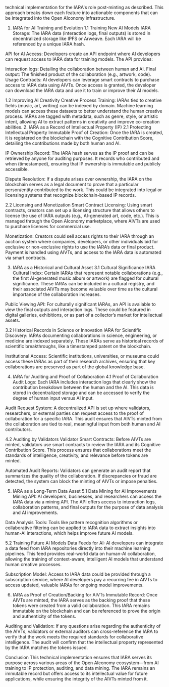 technical implementation for the IARA's role post-minting as described. This approach breaks down each feature into actionable components that can be integrated into the Open AIconomy infrastructure.

1. IARA for AI Training and Evolution
1.1 Training New AI Models
IARA Storage: The IARA data (interaction logs, final outputs) is stored in decentralized storage like IPFS or Arweave. Each IARA will be referenced by a unique IARA hash.

API for AI Access: Developers create an API endpoint where AI developers can request access to IARA data for training models. The API provides:

Interaction logs: Detailing the collaboration between human and AI.
Final output: The finished product of the collaboration (e.g., artwork, code).
Usage Contracts: AI developers can leverage smart contracts to purchase access to IARA data using AIVTs. Once access is granted, the developer can download the IARA data and use it to train or improve their AI models.

1.2 Improving AI Creativity
Creative Process Training: IARAs tied to creative fields (music, art, writing) can be indexed by domain. Machine learning models can access these datasets to better understand the human creative process. IARAs are tagged with metadata, such as genre, style, or artistic intent, allowing AI to extract patterns in creativity and improve co-creation abilities.
2. IARA as a Record of Intellectual Property (IP)
2.1 Protecting Intellectual Property
Immutable Proof of Creation: Once the IARA is created, it is registered on the blockchain with the Cognitive Contribution Score, detailing the contributions made by both human and AI.

IP Ownership Record: The IARA hash serves as the IP proof and can be retrieved by anyone for auditing purposes. It records who contributed and when (timestamped), ensuring that IP ownership is immutable and publicly accessible.

Dispute Resolution: If a dispute arises over ownership, the IARA on the blockchain serves as a legal document to prove that a particular person/entity contributed to the work. This could be integrated into legal or licensing systems that recognize blockchain-based IP records.

2.2 Licensing and Monetization
Smart Contract Licensing: Using smart contracts, creators can set up a licensing structure that allows others to license the use of IARA outputs (e.g., AI-generated art, code, etc.). This is managed through the Open AIconomy marketplace, where AIVTs are used to purchase licenses for commercial use.

Monetization: Creators could sell access rights to their IARA through an auction system where companies, developers, or other individuals bid for exclusive or non-exclusive rights to use the IARA’s data or final product. Payment is handled using AIVTs, and access to the IARA data is automated via smart contracts.

3. IARA as a Historical and Cultural Asset
3.1 Cultural Significance
IARA Cultural Index: Certain IARAs that represent notable collaborations (e.g., the first AI-generated music album or artwork) are flagged for cultural significance. These IARAs can be included in a cultural registry, and their associated AIVTs may become valuable over time as the cultural importance of the collaboration increases.

Public Viewing API: For culturally significant IARAs, an API is available to view the final outputs and interaction logs. These could be featured in digital galleries, exhibitions, or as part of a collector’s market for intellectual assets.

3.2 Historical Records in Science or Innovation
IARA for Scientific Discovery: IARAs documenting collaborations in science, engineering, or medicine are indexed separately. These IARAs serve as historical records of scientific breakthroughs, like a timestamped patent on the blockchain.

Institutional Access: Scientific institutions, universities, or museums could access these IARAs as part of their research archives, ensuring that key collaborations are preserved as part of the global knowledge base.

4. IARA for Auditing and Proof of Collaboration
4.1 Proof of Collaboration
Audit Logs: Each IARA includes interaction logs that clearly show the contribution breakdown between the human and the AI. This data is stored in decentralized storage and can be accessed to verify the degree of human input versus AI input.

Audit Request System: A decentralized API is set up where validators, researchers, or external parties can request access to the proof of collaboration for a specific IARA. This audit ensures that AIVTs minted from the collaboration are tied to real, meaningful input from both human and AI contributors.

4.2 Auditing by Validators
Validator Smart Contracts: Before AIVTs are minted, validators use smart contracts to review the IARA and its Cognitive Contribution Score. This process ensures that collaborations meet the standards of intelligence, creativity, and relevance before tokens are minted.

Automated Audit Reports: Validators can generate an audit report that summarizes the quality of the collaboration. If discrepancies or fraud are detected, the system can block the minting of AIVTs or impose penalties.

5. IARA as a Long-Term Data Asset
5.1 Data Mining for AI Improvements
Mining API: AI developers, businesses, and researchers can access the IARA data via a mining API. The API offers access to interaction logs, collaboration patterns, and final outputs for the purpose of data analysis and AI improvements.

Data Analysis Tools: Tools like pattern recognition algorithms or collaborative filtering can be applied to IARA data to extract insights into human-AI interactions, which helps improve future AI models.

5.2 Training Future AI Models
Data Feeds for AI: AI developers can integrate a data feed from IARA repositories directly into their machine learning pipelines. This feed provides real-world data on human-AI collaboration, allowing the training of context-aware, intelligent AI models that understand human creative processes.

Subscription Model: Access to IARA data could be provided through a subscription service, where AI developers pay a recurring fee in AIVTs to access updated, valuable IARAs for ongoing model improvements.

6. IARA as Proof of Creation/Backing for AIVTs
Immutable Record: Once AIVTs are minted, the IARA serves as the backing proof that these tokens were created from a valid collaboration. This IARA remains immutable on the blockchain and can be referenced to prove the origin and authenticity of the tokens.

Auditing and Validation: If any questions arise regarding the authenticity of the AIVTs, validators or external auditors can cross-reference the IARA to verify that the work meets the required standards for collaborative intelligence. The audit will confirm that the intellectual property represented by the IARA matches the tokens issued.

Conclusion
This technical implementation ensures that IARA serves its purpose across various areas of the Open AIconomy ecosystem—from AI training to IP protection, auditing, and data mining. The IARA remains an immutable record but offers access to its intellectual value for future applications, while ensuring the integrity of the AIVTs minted from it.